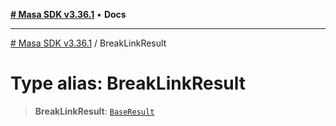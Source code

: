[**# Masa SDK v3.36.1**](../README.md) • **Docs**

***

[# Masa SDK v3.36.1](../globals.md) / BreakLinkResult

# Type alias: BreakLinkResult

> **BreakLinkResult**: [`BaseResult`](../interfaces/BaseResult.md)
